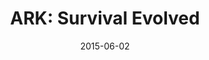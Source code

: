 ---
layout: album
date: 2015-06-02
title: "ARK: Survival Evolved"
developer: Studio Wildcard
card-image: 0
card-offset: 0
banner-image: 0
banner-offset: 0
---